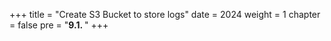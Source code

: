 +++
title = "Create S3 Bucket to store logs"
date = 2024
weight = 1
chapter = false
pre = "<b>9.1. </b>"
+++
